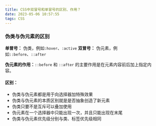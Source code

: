 ```yaml
---
title: CSS中双冒号和单冒号的区别、作用？
date: 2023-05-06 10:57:55
tags: CSS
---
```


<meta name="referrer" content="no-referrer"/>

### 伪类与伪元素的区别
**单冒号：** 伪类，例如`:hover`、`:active`
**双冒号：** 伪元素，例如`::before`、`::after`

**伪元素的作用：**`::before` 和 `::after` 的主要作用是在元素内容前后加上指定内容。

#### 区别：
* 伪类与伪元素都是用于向选择器加特殊效果
* 伪类与伪元素的本质区别就是是否抽象创造了新元素
* 伪类只要不是互斥可以叠加使用
* 伪元素在一个选择器中只能出现一次，并且只能出现在末尾
* 伪类与伪元素优先级分别与类、标签优先级相同